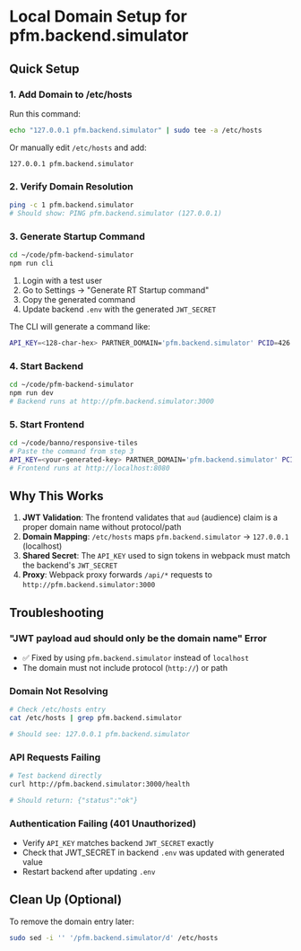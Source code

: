 # Local Domain Setup for pfm.backend.simulator

## Quick Setup

### 1. Add Domain to /etc/hosts

Run this command:

```bash
echo "127.0.0.1 pfm.backend.simulator" | sudo tee -a /etc/hosts
```

Or manually edit `/etc/hosts` and add:
```
127.0.0.1 pfm.backend.simulator
```

### 2. Verify Domain Resolution

```bash
ping -c 1 pfm.backend.simulator
# Should show: PING pfm.backend.simulator (127.0.0.1)
```

### 3. Generate Startup Command

```bash
cd ~/code/pfm-backend-simulator
npm run cli
```

1. Login with a test user
2. Go to Settings → "Generate RT Startup command"
3. Copy the generated command
4. Update backend `.env` with the generated `JWT_SECRET`

The CLI will generate a command like:
```bash
API_KEY=<128-char-hex> PARTNER_DOMAIN='pfm.backend.simulator' PCID=426 ENV=development npm start
```

### 4. Start Backend

```bash
cd ~/code/pfm-backend-simulator
npm run dev
# Backend runs at http://pfm.backend.simulator:3000
```

### 5. Start Frontend

```bash
cd ~/code/banno/responsive-tiles
# Paste the command from step 3
API_KEY=<your-generated-key> PARTNER_DOMAIN='pfm.backend.simulator' PCID=426 ENV=development npm start
# Frontend runs at http://localhost:8080
```

## Why This Works

1. **JWT Validation**: The frontend validates that `aud` (audience) claim is a proper domain name without protocol/path
2. **Domain Mapping**: `/etc/hosts` maps `pfm.backend.simulator` → `127.0.0.1` (localhost)
3. **Shared Secret**: The `API_KEY` used to sign tokens in webpack must match the backend's `JWT_SECRET`
4. **Proxy**: Webpack proxy forwards `/api/*` requests to `http://pfm.backend.simulator:3000`

## Troubleshooting

### "JWT payload aud should only be the domain name" Error
- ✅ Fixed by using `pfm.backend.simulator` instead of `localhost`
- The domain must not include protocol (`http://`) or path

### Domain Not Resolving
```bash
# Check /etc/hosts entry
cat /etc/hosts | grep pfm.backend.simulator

# Should see: 127.0.0.1 pfm.backend.simulator
```

### API Requests Failing
```bash
# Test backend directly
curl http://pfm.backend.simulator:3000/health

# Should return: {"status":"ok"}
```

### Authentication Failing (401 Unauthorized)
- Verify `API_KEY` matches backend `JWT_SECRET` exactly
- Check that JWT_SECRET in backend `.env` was updated with generated value
- Restart backend after updating `.env`

## Clean Up (Optional)

To remove the domain entry later:

```bash
sudo sed -i '' '/pfm.backend.simulator/d' /etc/hosts
```
